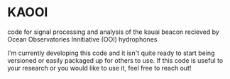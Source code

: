 # KAOOI
code for signal processing and analysis of the kauai beacon recieved by Ocean Observatories Innitiative (OOI) hydrophones

I'm currently developing this code and it isn't quite ready to start being versioned or easily packaged up for others to use.
If this code is useful to your research or you would like to use it, feel free to reach out!
